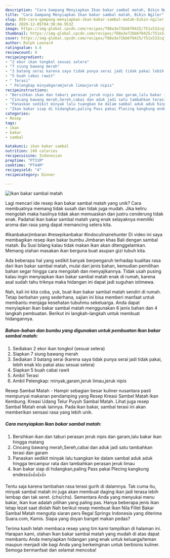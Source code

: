 ```yaml
---
description: "Cara Gampang Menyiapkan Ikan bakar sambal matah, Bikin Ngiler"
title: "Cara Gampang Menyiapkan Ikan bakar sambal matah, Bikin Ngiler"
slug: 859-cara-gampang-menyiapkan-ikan-bakar-sambal-matah-bikin-ngiler
date: 2020-12-05T04:38:04.953Z
image: https://img-global.cpcdn.com/recipes/f88a3e72bb6f0425/751x532cq70/ikan-bakar-sambal-matah-foto-resep-utama.jpg
thumbnail: https://img-global.cpcdn.com/recipes/f88a3e72bb6f0425/751x532cq70/ikan-bakar-sambal-matah-foto-resep-utama.jpg
cover: https://img-global.cpcdn.com/recipes/f88a3e72bb6f0425/751x532cq70/ikan-bakar-sambal-matah-foto-resep-utama.jpg
author: Ralph Leonard
ratingvalue: 4.6
reviewcount: 9
recipeingredient:
- "2 ekor ikan tongkol sesuai selera"
- "7 siung bawang merah"
- "3 batang serai karena saya tidak punya serai jadi tidak pakai lebih enak klo pakai atau sesuai selera"
- "5 buah cabai rawit"
- " Terasi"
- " Pelengkap minyakgaramjeruk limaujeruk nipis"
recipeinstructions:
- "Bersihkan ikan dan taburi perasan jeruk nipis dan garam,lalu bakar ikan hingga matang"
- "Cincang bawang merah,Sereh,cabai dan aduk jadi satu tambahkan terasi dan garam"
- "Panaskan sedikit minyak lalu tuangkan ke dalam sambal aduk aduk hingga tercampur rata dan tambahkan perasan jeruk limau"
- "Ikan bakar siap di hidangkan,paling Pass pakai Plecing kangkung endess👍👍👍👍"
categories:
- Resep
tags:
- ikan
- bakar
- sambal

katakunci: ikan bakar sambal 
nutrition: 249 calories
recipecuisine: Indonesian
preptime: "PT31M"
cooktime: "PT44M"
recipeyield: "4"
recipecategory: Dinner

---
```



![Ikan bakar sambal matah](https://img-global.cpcdn.com/recipes/f88a3e72bb6f0425/751x532cq70/ikan-bakar-sambal-matah-foto-resep-utama.jpg)

Lagi mencari ide resep ikan bakar sambal matah yang unik? Cara membuatnya memang tidak susah dan tidak juga mudah. Jika keliru mengolah maka hasilnya tidak akan memuaskan dan justru cenderung tidak enak. Padahal ikan bakar sambal matah yang enak selayaknya memiliki aroma dan rasa yang dapat memancing selera kita.

#ikanbakarjimbaran #resepikanbakar #indoculinairehunter Di video ini saya membagikan resep ikan bakar bumbu Jimbaran khas Bali dengan sambal matah. Bu Susi bilang kalau tidak makan ikan akan ditenggelamkan. Memang olahan masakan ikan berguna buat asupan gizi tubuh kita.

Ada beberapa hal yang sedikit banyak berpengaruh terhadap kualitas rasa dari ikan bakar sambal matah, mulai dari jenis bahan, kemudian pemilihan bahan segar hingga cara mengolah dan menyajikannya. Tidak usah pusing kalau ingin menyiapkan ikan bakar sambal matah enak di rumah, karena asal sudah tahu triknya maka hidangan ini dapat jadi suguhan istimewa.


Nah, kali ini kita coba, yuk, buat ikan bakar sambal matah sendiri di rumah. Tetap berbahan yang sederhana, sajian ini bisa memberi manfaat untuk membantu menjaga kesehatan tubuhmu sekeluarga. Anda dapat menyiapkan Ikan bakar sambal matah menggunakan 6 jenis bahan dan 4 langkah pembuatan. Berikut ini langkah-langkah untuk membuat hidangannya.

<!--inarticleads1-->

##### Bahan-bahan dan bumbu yang digunakan untuk pembuatan Ikan bakar sambal matah:

1. Sediakan 2 ekor ikan tongkol (sesuai selera)
1. Siapkan 7 siung bawang merah
1. Sediakan 3 batang serai (karena saya tidak punya serai jadi tidak pakai, lebih enak klo pakai atau sesuai selera)
1. Siapkan 5 buah cabai rawit
1. Ambil  Terasi
1. Ambil  Pelengkap: minyak,garam,jeruk limau,jeruk nipis


Resep Sambal Matah - Hampir sebagian besar kuliner nusantara pasti mempunyai makanan pendamping yang Resep Kreasi Sambel Matah Ikan Kembung. Kreasi Udang Telur Puyuh Sambal Matah. Lihat juga resep Sambal Matah enak lainnya. Pada ikan bakar, sambal terasi ini akan memberikan sensasi rasa yang lebih unik. 

<!--inarticleads2-->

##### Cara menyiapkan Ikan bakar sambal matah:

1. Bersihkan ikan dan taburi perasan jeruk nipis dan garam,lalu bakar ikan hingga matang
1. Cincang bawang merah,Sereh,cabai dan aduk jadi satu tambahkan terasi dan garam
1. Panaskan sedikit minyak lalu tuangkan ke dalam sambal aduk aduk hingga tercampur rata dan tambahkan perasan jeruk limau
1. Ikan bakar siap di hidangkan,paling Pass pakai Plecing kangkung endess👍👍👍👍


Tentu saja karena tambahan rasa terasi gurih di dalamnya. Tak cuma itu, minyak sambal matah ini juga akan membuat daging ikan jadi terasa lebih lembap dan tak seret. (chs/chs). Sementara Anda yang menyukai menu bakar, ikan kue adalah pilihan yang paling pas. Hanya beberapa jenis ikan tetap lezat saat diolah Nah berikut resep membuat Ikan Nila Fillet Bakar Sambal Matah mengutip siaran pers Regal Springs Indonesia yang diterima Suara.com, Kamis. Siapa yang doyan banget makan pedas? 

Terima kasih telah membaca resep yang tim kami tampilkan di halaman ini. Harapan kami, olahan Ikan bakar sambal matah yang mudah di atas dapat membantu Anda menyiapkan hidangan yang enak untuk keluarga/teman maupun menjadi ide bagi Anda yang berkeinginan untuk berbisnis kuliner. Semoga bermanfaat dan selamat mencoba!
